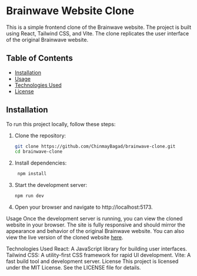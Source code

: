 # Brainwave Website Clone

This is a simple frontend clone of the Brainwave website. The project is built using React, Tailwind CSS, and Vite. The clone replicates the user interface of the original Brainwave website.

## Table of Contents

- [Installation](#installation)
- [Usage](#usage)
- [Technologies Used](#technologies-used)
- [License](#license)

## Installation

To run this project locally, follow these steps:

1. Clone the repository:
   ```sh
   git clone https://github.com/ChinmayBagad/brainwave-clone.git
   cd brainwave-clone
   ```
2. Install dependencies:
   ```sh
    npm install
   ```
3. Start the development server:

   ```sh
   npm run dev
   ```

4. Open your browser and navigate to http://localhost:5173.

Usage
Once the development server is running, you can view the cloned website in your browser. The site is fully responsive and should mirror the appearance and behavior of the original Brainwave website. You can also view the live version of the cloned website [here](https://github.com/ChinmayBagad/brain_wave).

Technologies Used
React: A JavaScript library for building user interfaces.
Tailwind CSS: A utility-first CSS framework for rapid UI development.
Vite: A fast build tool and development server.
License
This project is licensed under the MIT License. See the LICENSE file for details.
